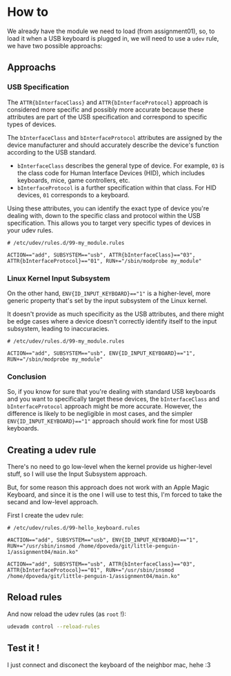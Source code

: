 # How to

We already have the module we need to load (from assignment01), so, to load it
when a USB keyboard is plugged in, we will need to use a `udev` rule, we have two possible approachs:

## Approachs

### USB Specification

The `ATTR{bInterfaceClass}` and `ATTR{bInterfaceProtocol}` approach is
considered more specific and possibly more accurate because these attributes are
part of the USB specification and correspond to specific types of devices.

The `bInterfaceClass` and `bInterfaceProtocol` attributes are assigned by the
device manufacturer and should accurately describe the device's function
according to the USB standard.

- `bInterfaceClass` describes the general type of device. For example, `03`
is the class code for Human Interface Devices (HID), which includes keyboards,
mice, game controllers, etc.
- `bInterfaceProtocol` is a further specification within that class. For HID
devices, `01` corresponds to a keyboard.

Using these attributes, you can identify the exact type of device you're dealing
with, down to the specific class and protocol within the USB specification.
This allows you to target very specific types of devices in your udev rules.

```udev
# /etc/udev/rules.d/99-my_module.rules

ACTION=="add", SUBSYSTEM=="usb", ATTR{bInterfaceClass}=="03", ATTR{bInterfaceProtocol}=="01", RUN+="/sbin/modprobe my_module"
```

### Linux Kernel Input Subsystem

On the other hand, `ENV{ID_INPUT_KEYBOARD}=="1"` is a higher-level, more generic
property that's set by the input subsystem of the Linux kernel.

It doesn't provide as much specificity as the USB attributes, and there might be
edge cases where a device doesn't correctly identify itself to the input
subsystem, leading to inaccuracies.

```udev
# /etc/udev/rules.d/99-my_module.rules

ACTION=="add", SUBSYSTEM=="usb", ENV{ID_INPUT_KEYBOARD}=="1", RUN+="/sbin/modprobe my_module"
```

### Conclusion

So, if you know for sure that you're dealing with standard USB keyboards and you
want to specifically target these devices, the `bInterfaceClass` and
`bInterfaceProtocol` approach might be more accurate. However, the difference is
likely to be negligible in most cases, and the simpler
`ENV{ID_INPUT_KEYBOARD}=="1"` approach should work fine for most USB keyboards.

## Creating a udev rule

There's no need to go low-level when the kernel provide us higher-level stuff,
so I will use the Input Subsystem approach.

But, for some reason this approach does not work with an Apple Magic Keyboard,
and since it is the one I will use to test this, I'm forced to take the
secand and low-level approach.

First I create the udev rule:
```udev
# /etc/udev/rules.d/99-hello_keyboard.rules

#ACTION=="add", SUBSYSTEM=="usb", ENV{ID_INPUT_KEYBOARD}=="1", RUN+="/usr/sbin/insmod /home/dpoveda/git/little-penguin-1/assignment04/main.ko"

ACTION=="add", SUBSYSTEM=="usb", ATTR{bInterfaceClass}=="03", ATTR{bInterfaceProtocol}=="01", RUN+="/usr/sbin/insmod /home/dpoveda/git/little-penguin-1/assignment04/main.ko"
```

## Reload rules

And now reload the udev rules (as `root` !):
```bash
udevadm control --reload-rules
```

## Test it !

I just connect and disconect the keyboard of the neighbor mac, hehe :3
